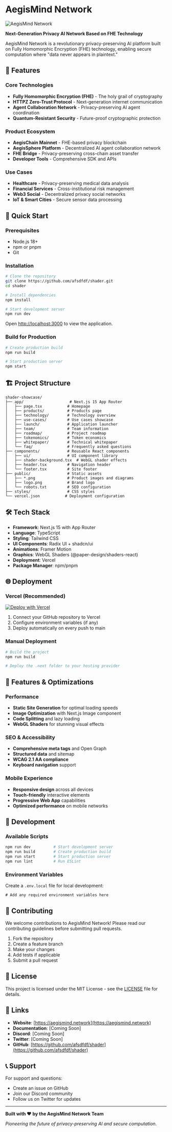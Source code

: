 # AegisMind Network

![AegisMind Network](./public/logo.png)

**Next-Generation Privacy AI Network Based on FHE Technology**

AegisMind Network is a revolutionary privacy-preserving AI platform built on Fully Homomorphic Encryption (FHE) technology, enabling secure computation where "data never appears in plaintext."

## 🌟 Features

### Core Technologies
- **Fully Homomorphic Encryption (FHE)** - The holy grail of cryptography
- **HTTPZ Zero-Trust Protocol** - Next-generation internet communication
- **Agent Collaboration Network** - Privacy-preserving AI agent coordination
- **Quantum-Resistant Security** - Future-proof cryptographic protection

### Product Ecosystem
- **AegisChain Mainnet** - FHE-based privacy blockchain
- **AegisSphere Platform** - Decentralized AI agent collaboration network
- **FHE Bridge** - Privacy-preserving cross-chain asset transfer
- **Developer Tools** - Comprehensive SDK and APIs

### Use Cases
- **Healthcare** - Privacy-preserving medical data analysis
- **Financial Services** - Cross-institutional risk management
- **Web3 Social** - Decentralized privacy social networks
- **IoT & Smart Cities** - Secure sensor data processing

## 🚀 Quick Start

### Prerequisites
- Node.js 18+ 
- npm or pnpm
- Git

### Installation

```bash
# Clone the repository
git clone https://github.com/afsdfdf/shader.git
cd shader

# Install dependencies
npm install

# Start development server
npm run dev
```

Open [http://localhost:3000](http://localhost:3000) to view the application.

### Build for Production

```bash
# Create production build
npm run build

# Start production server
npm start
```

## 🏗️ Project Structure

```
shader-showcase/
├── app/                    # Next.js 15 App Router
│   ├── page.tsx           # Homepage
│   ├── products/          # Products page
│   ├── technology/        # Technology overview
│   ├── use-cases/         # Use cases showcase
│   ├── launch/            # Application launcher
│   ├── team/              # Team information
│   ├── roadmap/           # Project roadmap
│   ├── tokenomics/        # Token economics
│   ├── whitepaper/        # Technical whitepaper
│   └── faq/               # Frequently asked questions
├── components/            # Reusable React components
│   ├── ui/                # UI component library
│   ├── shader-background.tsx  # WebGL shader effects
│   ├── header.tsx         # Navigation header
│   └── footer.tsx         # Site footer
├── public/                # Static assets
│   ├── *.png              # Product images and diagrams
│   ├── logo.png           # Brand logo
│   └── robots.txt         # SEO configuration
├── styles/                # CSS styles
└── vercel.json           # Deployment configuration
```

## 🛠️ Tech Stack

- **Framework**: Next.js 15 with App Router
- **Language**: TypeScript
- **Styling**: Tailwind CSS
- **UI Components**: Radix UI + shadcn/ui
- **Animations**: Framer Motion
- **Graphics**: WebGL Shaders (@paper-design/shaders-react)
- **Deployment**: Vercel
- **Package Manager**: npm/pnpm

## 🌐 Deployment

### Vercel (Recommended)

[![Deploy with Vercel](https://vercel.com/button)](https://vercel.com/new/clone?repository-url=https://github.com/afsdfdf/shader)

1. Connect your GitHub repository to Vercel
2. Configure environment variables (if any)
3. Deploy automatically on every push to main

### Manual Deployment

```bash
# Build the project
npm run build

# Deploy the .next folder to your hosting provider
```

## 📱 Features & Optimizations

### Performance
- **Static Site Generation** for optimal loading speeds
- **Image Optimization** with Next.js Image component
- **Code Splitting** and lazy loading
- **WebGL Shaders** for stunning visual effects

### SEO & Accessibility
- **Comprehensive meta tags** and Open Graph
- **Structured data** and sitemap
- **WCAG 2.1 AA compliance**
- **Keyboard navigation** support

### Mobile Experience
- **Responsive design** across all devices
- **Touch-friendly** interactive elements
- **Progressive Web App** capabilities
- **Optimized performance** on mobile networks

## 🔧 Development

### Available Scripts

```bash
npm run dev          # Start development server
npm run build        # Create production build
npm run start        # Start production server
npm run lint         # Run ESLint
```

### Environment Variables

Create a `.env.local` file for local development:

```env
# Add any required environment variables here
```

## 🤝 Contributing

We welcome contributions to AegisMind Network! Please read our contributing guidelines before submitting pull requests.

1. Fork the repository
2. Create a feature branch
3. Make your changes
4. Add tests if applicable
5. Submit a pull request

## 📄 License

This project is licensed under the MIT License - see the [LICENSE](LICENSE) file for details.

## 🔗 Links

- **Website**: [https://aegismind.network](https://aegismind.network)
- **Documentation**: [Coming Soon]
- **Discord**: [Coming Soon]
- **Twitter**: [Coming Soon]
- **GitHub**: [https://github.com/afsdfdf/shader](https://github.com/afsdfdf/shader)

## 📞 Support

For support and questions:
- Create an issue on GitHub
- Join our Discord community
- Follow us on Twitter for updates

---

**Built with ❤️ by the AegisMind Network Team**

*Pioneering the future of privacy-preserving AI and secure computation.*
